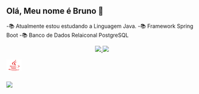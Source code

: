## Olá, Meu nome é Bruno 👋
-📚 Atualmente estou estudando a Linguagem Java.
-📚 Framework Spring Boot
-📚 Banco de Dados Relaiconal PostgreSQL




<div align="center">
  <a href="https://github.com/brunopaesdemedeiros">
  <img height="150em" src="https://github-readme-stats.vercel.app/api?username=brunopaesdemedeiros&show_icons=true&theme=dark&include_all_commits=true&count_private=true"/>
  <img height="150em" src="https://github-readme-stats.vercel.app/api/top-langs/?username=brunopaesdemedeiros&layout=compact&langs_count=7&theme=dark"/>
</div>
<div style="display: inline_block"><br>
  <img align="center" alt="Rafa-Js" height="30" width="40" src="https://raw.githubusercontent.com/devicons/devicon/master/icons/java/java-plain.svg">
 
</div>
  
  ##
 
<div> 
  <a href="www.linkedin.com/in/bruno-paes-de-medeiros-6888265b" target="_blank"><img src="https://img.shields.io/badge/-LinkedIn-%230077B5?style=for-the-badge&logo=linkedin&logoColor=white" target="_blank"></a> 
 

 
</div>
